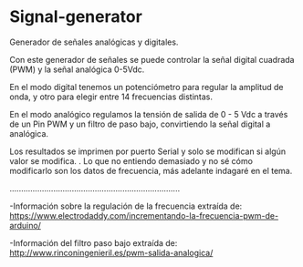 # Signal-generator
Generador de señales analógicas y digitales.

Con este generador de señales se puede controlar la señal digital cuadrada (PWM) y la señal analógica 0-5Vdc.

En el modo digital tenemos un potenciómetro para regular la amplitud de onda, y otro para elegir entre 14 frecuencias distintas.

En el modo analógico regulamos la tensión de salida de 0 - 5 Vdc a través de un Pin PWM y un filtro de paso bajo, convirtiendo la señal digital a analógica.

Los resultados se imprimen por puerto Serial y solo se modifican si algún valor se modifica.
.
Lo que no entiendo demasiado y no sé cómo modificarlo son los datos de frecuencia, más adelante indagaré en el tema.

..........................................................................

-Información sobre la regulación de la frecuencia extraída de:
https://www.electrodaddy.com/incrementando-la-frecuencia-pwm-de-arduino/

-Información del filtro paso bajo extraída de:
http://www.rinconingenieril.es/pwm-salida-analogica/
